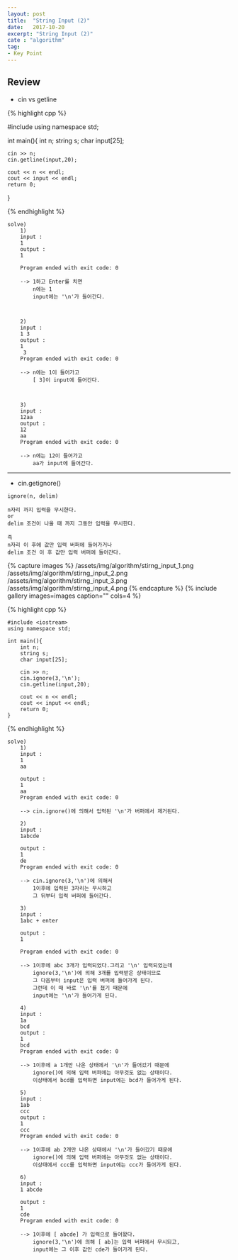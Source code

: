 ```yaml
---
layout: post
title:  "String Input (2)"
date:   2017-10-20
excerpt: "String Input (2)"
cate : "algorithm"
tag:
- Key Point
---
```


## Review

* cin vs getline

{% highlight cpp %}

#include <iostream>
using namespace std;

int main(){
    int n;
    string s;
    char input[25];
    
    cin >> n;
    cin.getline(input,20);
    
    cout << n << endl;
    cout << input << endl;
    return 0;
}


{% endhighlight %}

```
solve)
    1)
    input : 
    1
    output : 
    1
     
    Program ended with exit code: 0

    --> 1하고 Enter를 치면 
        n에는 1
        input에는 '\n'가 들어간다.



    2)
    input :
    1 3
    output : 
    1
     3
    Program ended with exit code: 0

    --> n에는 1이 들어가고 
        [ 3]이 input에 들어간다.



    3)
    input : 
    12aa
    output : 
    12
    aa
    Program ended with exit code: 0

    --> n에는 12이 들어가고 
        aa가 input에 들어간다.

```     
 
 ---


 * cin.getignore()

```
ignore(n, delim)

n자리 까지 입력을 무시한다.
or
delim 조건이 나올 때 까지 그동안 입력을 무시한다.

즉
n자리 이 후에 값만 입력 버퍼에 들어가거나
delim 조건 이 후 값만 입력 버퍼에 들어간다.
```
    

{% capture images %}
    /assets/img/algorithm/stirng_input_1.png
    /assets/img/algorithm/stirng_input_2.png
    /assets/img/algorithm/stirng_input_3.png
    /assets/img/algorithm/stirng_input_4.png
{% endcapture %}
{% include gallery images=images caption="" cols=4 %}

 {% highlight cpp %}

    #include <iostream>
    using namespace std;

    int main(){
        int n;
        string s;
        char input[25];
        
        cin >> n;
        cin.ignore(3,'\n');
        cin.getline(input,20);
        
        cout << n << endl;
        cout << input << endl;
        return 0;
    }


{% endhighlight %}

```
solve)
    1)
    input : 
    1
    aa
    
    output : 
    1
    aa
    Program ended with exit code: 0

    --> cin.ignore()에 의해서 입력된 '\n'가 버퍼에서 제거된다.

    2)
    input : 
    1abcde
    
    output : 
    1
    de
    Program ended with exit code: 0

    --> cin.ignore(3,'\n')에 의해서 
        1이후에 입력된 3자리는 무시하고 
        그 뒤부터 입력 버퍼에 들어간다.
     
    3)
    input : 
    1abc + enter
    
    output : 
    1
    
    Program ended with exit code: 0

    --> 1이후에 abc 3개가 입력되었다.그리고 '\n' 입력되었는데
        ignore(3,'\n')에 의해 3개를 입력받은 상태이므로
        그 다음부터 input은 입력 버퍼에 들어가게 된다.
        그런데 이 때 바로 '\n'를 쳤기 때문에
        input에는 '\n'가 들어가게 된다.

    4)
    input : 
    1a
    bcd
    output : 
    1
    bcd
    Program ended with exit code: 0

    --> 1이후에 a 1개만 나온 상태에서 '\n'가 들어갔기 때문에
        ignore()에 의해 입력 버퍼에는 아무것도 없는 상태이다.
        이상태에서 bcd를 입력하면 input에는 bcd가 들어가게 된다.

    5)
    input : 
    1ab
    ccc
    output : 
    1
    ccc
    Program ended with exit code: 0

    --> 1이후에 ab 2개만 나온 상태에서 '\n'가 들어갔기 때문에
        ignore()에 의해 입력 버퍼에는 아무것도 없는 상태이다.
        이상태에서 ccc를 입력하면 input에는 ccc가 들어가게 된다.

    6)
    input : 
    1 abcde

    output : 
    1
    cde
    Program ended with exit code: 0

    --> 1이후에 [ abcde] 가 입력으로 들어왔다.
        ignore(3,'\n')에 의해 [ ab]는 입력 버퍼에서 무시되고,
        input에는 그 이후 값인 cde가 들어가게 된다.


```     

